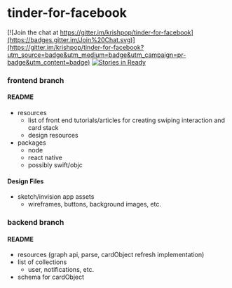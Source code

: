 # tinder-for-facebook

[![Join the chat at https://gitter.im/krishpop/tinder-for-facebook](https://badges.gitter.im/Join%20Chat.svg)](https://gitter.im/krishpop/tinder-for-facebook?utm_source=badge&utm_medium=badge&utm_campaign=pr-badge&utm_content=badge)
[![Stories in Ready](https://badge.waffle.io/krishpop/tinder-for-facebook.svg?label=ready&title=Ready)](http://waffle.io/krishpop/tinder-for-facebook)

### frontend branch

#### README
- resources
  - list of front end tutorials/articles for creating swiping interaction and card stack
  - design resources
- packages
  - node
  - react native
  - possibly swift/objc

#### Design Files
- sketch/invision app assets
  - wireframes, buttons, background images, etc.

### backend branch

#### README
- resources (graph api, parse, cardObject refresh implementation)
- list of collections
  - user, notifications, etc.
- schema for cardObject
